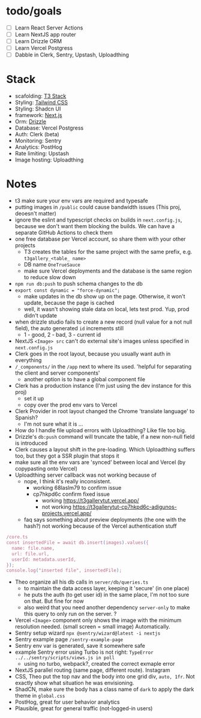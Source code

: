 # todo/goals

- [ ] Learn React Server Actions
- [ ] Learn NextJS app router
- [ ] Learn Drizzle ORM
- [ ] Learn Vercel Postgress
- [ ] Dabble in Clerk, Sentry, Upstash, Uploadthing

# Stack

- scafolding: [T3 Stack](https://create.t3.gg/)
- Styling: [Tailwind CSS](https://tailwindcss.com)
- Styling: Shadcn UI
- framework: [Next.js](https://nextjs.org)
- Orm: [Drizzle](https://orm.drizzle.team)
- Database: Vercel Postgress
- Auth: Clerk (beta)
- Monitoring: Sentry
- Analytics: PostHog
- Rate limiting: Upstash
- Image hosting: Uploadthing

# Notes

- t3 make sure your env vars are required and typesafe
- putting images in `/public` could cause bandwidth issues (This proj, deoesn't matter)
- ignore the eslint and typescript checks on builds in `next.config.js`, because we don't want them blocking the builds. We can have a separate GitHub Actions to check them
- one free database per Vercel account, so share them with your other projects
  - T3 creates the tables for the same project with the same prefix, e.g. `t3gallery_<table_ name>`
  - DB name `OneTrueSauce`
  - make sure Vercel deployments and the database is the same region to reduce slow down
- `npm run db:push` to push schema changes to the db
- `export const dynamic = "force-dynamic";`
  - make updates in the db show up on the page. Otherwise, it won't update, because the page is cached
  - well, it wasn't showing stale data on local, lets test prod. Yup, prod didn't update
- when drizzle studio fails to create a new record (null value for a not null field), the auto generated `id` increments still
  - 1 - good, 2 - bad, 3 - current id
- NextJS `<Image> src` can't do external site's images unless specified in `next.config.js`
- Clerk goes in the root layout, because you usually want auth in everything
- `/_components/` in the `/app` next to where its used. 'helpful for separating the client and server components'
  - another option is to have a global component file
- Clerk has a production instance (I'm just using the dev instance for this proj)
  - set it up
  - copy over the prod env vars to Vercel
- Clerk Provider in root layout changed the Chrome 'translate language' to Spanish?
  - I'm not sure what it is ...
- How do I handle file upload errors with Uploadthing? Like file too big.
- Drizzle's `db:push` command will truncate the table, if a new non-null field is introduced
- Clerk causes a layout shift in the pre-loading. Which Uploadthing suffers too, but they got a SSR plugin that stops it
- make sure all the env vars are 'synced' between local and Vercel (by copypasting onto Vercel)
- Uploadthing server callback was not working because of
  - nope, I think it's really inconsistent.
    - working 68laslm79 to confirm issue
    - cp7hkpd6c confirm fixed issue
      - working https://t3gallerytut.vercel.app/
      - not working https://t3gallerytut-cp7hkpd6c-adigunos-projects.vercel.app/
  - faq says something about preview deployments (the one with the hash?) not working because of the Vercel authentication stuff

```js
/core.ts
const insertedFile = await db.insert(images).values({
  name: file.name,
  url: file.url,
  userId: metadata.userId,
});
console.log("inserted file", insertedFile);
```

- Theo organize all his db calls in `server/db/queries.ts`
  - to maintain the data access layer, keeping it 'secure' (in one place)
  - he puts the auth (to get user id) in the same place, I'm not too sure on that. But fine for now
  - also weird that you need another dependency `server-only` to make this query to only run on the server. ?
- Vercel `<Image>` component only shows the image with the minimum resolution needed. (small screen = small image) Automatically.
- Sentry setup wizard `npx @sentry/wizard@latest -i nextjs`
- Sentry example page `/sentry-example-page`
- Sentry env var is generated, save it somewhere safe
- example Sentry error using Turbo is not right: `TypeError ../../sentry/scripts/views.js in poll`
  - using no turbo, webpack?, created the correct exmaple error
- NextJS parallel routing (same page, different route). Instagram
- CSS, Theo put the top nav and the body into one grid div, `auto, 1fr`. Not exactly show what situation he was envisioning.
- ShadCN, make sure the body has a class name of `dark` to apply the dark theme in `global.css`
- PostHog, great for user behavior analytics
- Plausible, great for general traffic (not-logged-in users)
